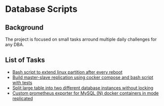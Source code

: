 # Database Scripts

## Background
The project is focused on small tasks arround multiple daily challenges for any DBA.
## List of Tasks

- [Bash script to extend linux partition after every reboot](https://github.com/mrusmanshahid/db_ops/tree/main/Task_1#bash-script-to-extend-the-linux-partition)
- [Build master-slave replication using cocker compose and bash script with tests](https://github.com/mrusmanshahid/db_ops/tree/main/Task_2#master-slave-replication-mysql-in-docker)
- [Split large table into two different database instances without locking](https://github.com/mrusmanshahid/db_ops/tree/main/Task_3#migrate-data-from-source-to-target-without-locking)
- [Custom prometheus exporter for MySQL (N) docker containers in mode replicated](https://github.com/mrusmanshahid/db_ops/tree/main/Task_4#custom-for-mysql-cluster)
